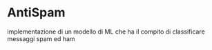 # AntiSpam
implementazione di un modello di ML che ha il compito di classificare messaggi spam ed ham 
